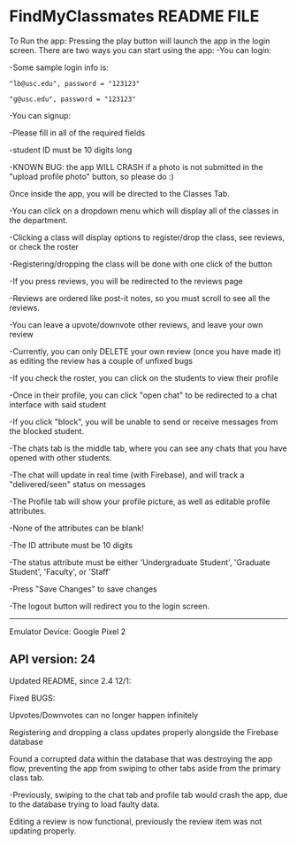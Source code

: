 # FindMyClassmates README FILE

To Run the app:
Pressing the play button will launch the app in the login screen. There are two ways you can start using the app:
-You can login:

  -Some sample login info is:
  
    "lb@usc.edu", password = "123123"
    
    "g@usc.edu", password = "123123"
    
-You can signup:

  -Please fill in all of the required fields
  
  -student ID must be 10 digits long
  
  -KNOWN BUG: the app WILL CRASH if a photo is not submitted in the "upload profile photo" button, so please do :)


Once inside the app, you will be directed to the Classes Tab.

-You can click on a dropdown menu which will display all of the classes in the department.

-Clicking a class will display options to register/drop the class, see reviews, or check the roster

-Registering/dropping the class will be done with one click of the button

-If you press reviews, you will be redirected to the reviews page

  -Reviews are ordered like post-it notes, so you must scroll to see all the reviews.
  
  -You can leave a upvote/downvote other reviews, and leave your own review
  
  -Currently, you can only DELETE your own review (once you have made it) as editing the review has a couple of unfixed bugs
  
-If you check the roster, you can click on the students to view their profile

  -Once in their profile, you can click "open chat" to be redirected to a chat interface with said student
  
  -If you click "block", you will be unable to send or receive messages from the blocked student.
  
-The chats tab is the middle tab, where you can see any chats that you have opened with other students.

  -The chat will update in real time (with Firebase), and will track a "delivered/seen" status on messages
  
-The Profile tab will show your profile picture, as well as editable profile attributes.

  -None of the attributes can be blank!
  
  -The ID attribute must be 10 digits
  
  -The status attribute must be either 'Undergraduate Student', 'Graduate Student', 'Faculty', or 'Staff'
  
  -Press "Save Changes" to save changes
  
  -The logout button will redirect you to the login screen.
  

-------------------------------------------------------
Emulator Device: Google Pixel 2

API version: 24
-------------------------------------------------------

Updated README, since 2.4 12/1:

Fixed BUGS: 

Upvotes/Downvotes can no longer happen infinitely

Registering and dropping a class updates properly alongside the Firebase database

Found a corrupted data within the database that was destroying the app flow, preventing the app from swiping to other tabs aside from the primary class tab.
  
  -Previously, swiping to the chat tab and profile tab would crash the app, due to the database trying to load faulty data.

Editing a review is now functional, previously the review item was not updating properly.
